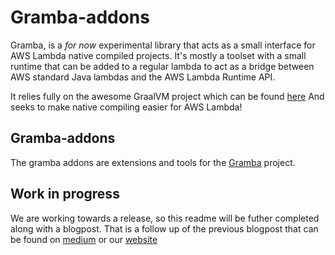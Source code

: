 # Gramba-addons

Gramba, is a *for now* experimental library that acts as a small interface for AWS Lambda native compiled projects.
It's mostly a toolset with a small runtime that can be added to a regular lambda to act as a bridge between AWS
standard Java lambdas and the AWS Lambda Runtime API.

It relies fully on the awesome GraalVM project which can be found [here](https://www.graalvm.org/)
And seeks to make native compiling easier for AWS Lambda!

## Gramba-addons

The gramba addons are extensions and tools for the [Gramba](https://github.com/becloudway/gramba) project.

## Work in progress

We are working towards a release, so this readme will be futher completed along with a blogpost. That is a follow up of 
the previous blogpost that can be found on [medium](https://medium.com/cloudway/gramba-a-graalvm-native-image-runtime-and-toolchain-for-aws-lambda-
) or our [website](https://www.cloudway.be/en/blog/gramba-graalvm-native-image-runtime-and-toolchain-aws-lambda)
